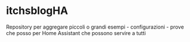 # itchsblogHA
Repository per aggregare piccoli o grandi esempi - configurazioni - prove che posso per Home Assistant che possono servire a tutti
